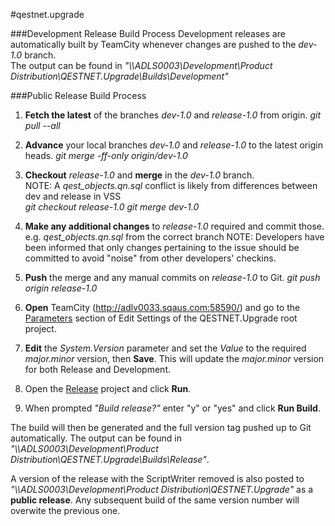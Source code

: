 #qestnet.upgrade

###Development Release Build Process
Development releases are automatically built by TeamCity whenever changes are pushed to the *dev-1.0* branch.  
The output can be found in *"\\\ADLS0003\Development\Product Distribution\QESTNET.Upgrade\Builds\Development\"*

###Public Release Build Process
1. **Fetch the latest** of the branches *dev-1.0* and *release-1.0* from origin.
    *git pull --all*

2. **Advance** your local branches *dev-1.0* and *release-1.0* to the latest origin heads. 
	*git merge -ff-only origin/dev-1.0*
	
2. **Checkout** *release-1.0* and **merge** in the *dev-1.0* branch.  
	NOTE: A *qest_objects.qn.sql* conflict is likely from differences between dev and release in VSS	
	*git checkout release-1.0*
	*git merge dev-1.0*
	
3. **Make any additional changes** to *release-1.0* required and commit those.  
	e.g. *qest_objects.qn.sql* from the correct branch
	NOTE: Developers have been informed that only changes pertaining to the issue should be committed to avoid "noise" from other developers' checkins.

4. **Push** the merge and any manual commits on *release-1.0* to Git.
	*git push origin release-1.0*
	
5. **Open** TeamCity (http://adlv0033.sqaus.com:58590/) and go to the [Parameters](http://adlv0033.sqaus.com:58590/admin/editProject.html?projectId=QestnetUpgrade&tab=projectParams) section of Edit Settings of the QESTNET.Upgrade root project.

6. **Edit** the *System.Version* parameter and set the *Value* to the required *major.minor* version, then **Save**.  This will update the *major.minor* version for both Release and Development.

7. Open the [Release](http://adlv0033.sqaus.com:58590/viewType.html?buildTypeId=QestnetUpgrade_Release) project and click **Run**.

8. When prompted *"Build release?"* enter "y" or "yes" and click **Run Build**.

The build will then be generated and the full version tag pushed up to Git automatically. The output can be found in *"\\\ADLS0003\Development\Product Distribution\QESTNET.Upgrade\Builds\Release\"*.

A version of the release with the ScriptWriter removed is also posted to *"\\\ADLS0003\Development\Product Distribution\QESTNET.Upgrade\"* as a **public release**.  Any subsequent build of the same version number will overwite the previous one.